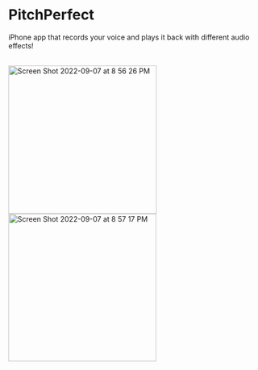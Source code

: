 # PitchPerfect


<p>iPhone app that records your voice and plays it back with different audio effects!<p>
<br>
<img width="294" alt="Screen Shot 2022-09-07 at 8 56 26 PM" src="https://user-images.githubusercontent.com/43079358/189037819-d0bd6ccb-a80b-4e4a-a479-32c618960187.png">
<img width="293" alt="Screen Shot 2022-09-07 at 8 57 17 PM" src="https://user-images.githubusercontent.com/43079358/189037806-576117e4-6136-4a38-98e8-f3299dfc5adb.png">
  
<!--   
![Screen Shot 2022-09-07 at 8 57 17 PM_iphone13midnight_portrait](https://user-images.githubusercontent.com/43079358/189037806-576117e4-6136-4a38-98e8-f3299dfc5adb.png)
![Screen Shot 2022-09-07 at 8 56 26 PM_iphone13midnight_portrait](https://user-images.githubusercontent.com/43079358/189037819-d0bd6ccb-a80b-4e4a-a479-32c618960187.png) -->
